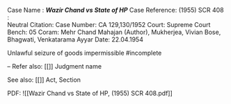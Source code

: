 Case Name : ***Wazir Chand vs State of HP***
Case Reference: (1955) SCR 408 :  
Neutral Citation:
Case Number: CA 129,130/1952
Court: Supreme Court
Bench: 05
Coram: Mehr Chand Mahajan (Author), Mukherjea, Vivian Bose, Bhagwati, Venkatarama Ayyar
Date: 22.04.1954

Unlawful seizure of goods impermissible #incomplete 

–
Refer also:
[[]]
Judgment name

See also:
[[]] 
Act, Section

PDF:
![[Wazir Chand vs State of HP, (1955) SCR  408.pdf]]